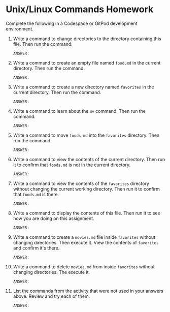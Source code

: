 # Unix/Linux Commands Homework

Complete the following in a Codespace or GitPod development environment.

1. Write a command to change directories to the directory containing this file.
   Then run the command.

    ```
    ANSWER:

    ```

2. Write a command to create an empty file named `food.md` in the current directory.
   Then run the command.

    ```
    ANSWER:

    ```

3. Write a command to create a new directory named `favorites` in the current directory.
   Then run the command.

    ```
    ANSWER:

    ```

4. Write a command to learn about the `mv` command.
   Then run the command.

    ```
    ANSWER:

    ```

5. Write a command to move `foods.md` into the `favorites` directory.
   Then run the command.

    ```
    ANSWER:

    ```

6. Write a command to view the contents of the current directory.
   Then run it to confirm that `foods.md` is not in the current directory.

    ```
    ANSWER:

    ```

7. Write a command to view the contents of the `favorites` directory without changing the current working directory.
   Then run it to confirm that `foods.md` is there.

    ```
    ANSWER:

    ```

8. Write a command to display the contents of this file.
   Then run it to see how you are doing on this assignment.

    ```
    ANSWER:

    ```

9. Write a command to create a `movies.md` file inside `favorites` without changing directories.
   Then execute it. View the contents of `favorites` and confirm it's there.

    ```
    ANSWER:

    ```

10. Write a command to delete `movies.md` from inside `favorites` without changing directories.
    The execute it.

    ```
    ANSWER:

    ```

11. List the commands from the activity that were not used in your answers above.
    Review and try each of them.

    ```
    ANSWER:

    ```
